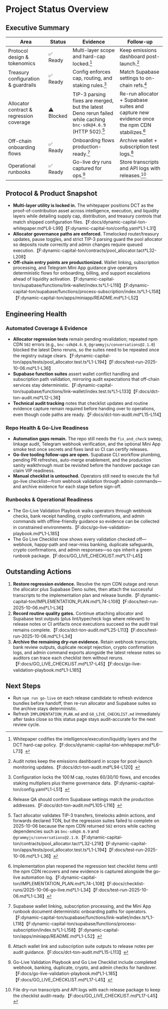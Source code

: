 # Project Status Overview

## Executive Summary

<!-- deno-fmt-ignore -->
| Area | Status | Evidence | Follow-up |
| --- | --- | --- | --- |
| Protocol design & tokenomics | ✅ Ready | Multi-layer scope and hard-cap locked.[^proto-evidence] | Keep emissions dashboard post-launch.[^proto-followup] |
| Treasury configuration & guardrails | ✅ Ready | Config enforces cap, routing, and staking rules.[^treasury-evidence] | Match Supabase settings to on-chain refs.[^treasury-followup] |
| Allocator contract & regression coverage | ⚠️ Blocked | TIP-3 parsing fixes are merged, but the latest Deno rerun failed while caching `bnc-sdk@4.6.9` (HTTP 502).[^allocator-evidence] | Re-run allocator + Supabase suites and capture new evidence once the npm CDN stabilizes.[^allocator-followup] |
| Off-chain onboarding flows | ✅ Ready | Onboarding flows production-ready.[^offchain-evidence] | Archive wallet + subscription test logs.[^offchain-followup] |
| Operational runbooks | ✅ Ready | Go-live dry runs captured for ops.[^runbook-evidence] | Store transcripts and API logs with releases.[^runbook-followup] |

[^proto-evidence]: Whitepaper codifies the intelligence/execution/liquidity
    layers and the DCT hard-cap
    policy.【F:docs/dynamic-capital-ton-whitepaper.md†L6-L73】

[^proto-followup]: Audit notes keep the emissions dashboard in scope for
    post-launch monitoring updates.【F:docs/dct-ton-audit.md†L94-L120】

[^treasury-evidence]: Configuration locks the 100 M cap, routes 60/30/10 flows,
    and encodes staking multipliers plus theme governance
    data.【F:dynamic-capital-ton/config.yaml†L1-L51】

[^treasury-followup]: Release QA should confirm Supabase settings match the
    production addresses.【F:docs/dct-ton-audit.md†L105-L116】

[^allocator-evidence]: Tact allocator validates TIP-3 transfers, timelocks admin
    actions, and forwards declared TON, but the regression suites failed to
    complete on 2025-10-06 because the npm CDN returned `502` errors while
    caching dependencies such as `bnc-sdk@4.6.9` and
    `@grammyjs/conversations@2.1.0`.【F:dynamic-capital-ton/contracts/pool_allocator.tact†L32-L218】【F:dynamic-capital-ton/apps/tests/pool_allocator.test.ts†L1-L194】【F:docs/test-run-2025-10-06.md†L1-L36】

[^allocator-followup]: Implementation plan reopened the regression test
    checklist items until the npm CDN recovers and new evidence is captured
    alongside the go-live automation log.【F:dynamic-capital-ton/IMPLEMENTATION_PLAN.md†L74-L108】【F:docs/checklist-runs/2025-10-06-go-live.md†L1-L34】【F:docs/test-run-2025-10-06.md†L1-L36】

[^offchain-evidence]: Supabase wallet linking, subscription processing, and the
    Mini App runbook document deterministic onboarding paths for
    operators.【F:dynamic-capital-ton/supabase/functions/link-wallet/index.ts†L1-L118】【F:dynamic-capital-ton/supabase/functions/process-subscription/index.ts†L1-L158】【F:dynamic-capital-ton/apps/miniapp/README.md†L1-L52】

[^offchain-followup]: Attach wallet link and subscription suite outputs to
    release notes per audit guidance.【F:docs/dct-ton-audit.md†L15-L113】

[^runbook-evidence]: Go-Live Validation Playbook and Go Live Checklist include
    completed webhook, banking, duplicate, crypto, and admin checks for
    handover.【F:docs/go-live-validation-playbook.md†L1-L185】【F:docs/GO_LIVE_CHECKLIST.md†L17-L45】

[^runbook-followup]: File dry-run transcripts and API logs with each release
    package to keep the checklist
    audit-ready.【F:docs/GO_LIVE_CHECKLIST.md†L17-L45】

## Protocol & Product Snapshot

- **Multi-layer utility is locked in.** The whitepaper positions DCT as the
  proof-of-contribution asset across intelligence, execution, and liquidity
  layers while detailing supply cap, distribution, and treasury controls that
  match shipped configuration
  files.【F:docs/dynamic-capital-ton-whitepaper.md†L6-L99】【F:dynamic-capital-ton/config.yaml†L1-L31】
- **Allocator governance paths are enforced.** Timelocked router/treasury
  updates, pause toggles, and strict TIP-3 parsing guard the pool allocator so
  deposits route correctly and admin changes require queued
  execution.【F:dynamic-capital-ton/contracts/pool_allocator.tact†L32-L208】
- **Off-chain entry points are productionized.** Wallet linking, subscription
  processing, and Telegram Mini App guidance give operators deterministic flows
  for onboarding, billing, and support escalations ahead of liquidity
  activation.【F:dynamic-capital-ton/supabase/functions/link-wallet/index.ts†L1-L118】【F:dynamic-capital-ton/supabase/functions/process-subscription/index.ts†L1-L158】【F:dynamic-capital-ton/apps/miniapp/README.md†L1-L52】

## Engineering Health

### Automated Coverage & Evidence

- **Allocator regression tests** remain pending revalidation; repeated npm CDN
  `502` errors (e.g., `bnc-sdk@4.6.9`, `@grammyjs/conversations@2.1.0`) blocked
  the latest Deno reruns, so the suites need to be repeated once the registry
  outage clears.【F:dynamic-capital-ton/apps/tests/pool_allocator.test.ts†L1-L194】【F:docs/test-run-2025-10-06.md†L1-L36】
- **Supabase function suites** assert wallet conflict handling and subscription
  path validation, mirroring audit expectations that off-chain services stay
  deterministic.【F:dynamic-capital-ton/supabase/functions/link-wallet/index.test.ts†L1-L133】【F:docs/dct-ton-audit.md†L12-L36】
- **Technical audit tracking** notes that checklist updates and routine evidence
  capture remain required before handing over to operations, even though code
  paths are ready.【F:docs/dct-ton-audit.md†L15-L114】

### Repo Health & Go-Live Readiness

- **Automation gaps remain.** The repo still needs the `fix_and_check` sweep,
  linkage audit, Telegram webhook verification, and the optional Mini App smoke
  test once secrets and fixes land so CI can certify releases.
- **Go-live tooling follow-ups are open.** Supabase CLI workflow plumbing,
  pending PR refreshes, auto-merge enablement, and the production sanity
  walkthrough must be revisited before the handover package can claim VIP
  readiness.
- **Manual checklist is untouched.** Operators still need to execute the full
  go-live checklist—from webhook validation through admin commands—and archive
  evidence for each stage before sign-off.

### Runbooks & Operational Readiness

- The Go-Live Validation Playbook walks operators through webhook checks, bank
  receipt handling, crypto confirmations, and admin commands with
  offline-friendly guidance so evidence can be collected in constrained
  environments.【F:docs/go-live-validation-playbook.md†L1-L185】
- The Go Live Checklist now shows every validation checked off—webhook,
  happy-path and near-miss banking, duplicate safeguards, crypto confirmations,
  and admin responses—so ops inherit a green runbook
  package.【F:docs/GO_LIVE_CHECKLIST.md†L17-L45】

## Outstanding Actions

1. **Restore regression evidence.** Resolve the npm CDN outage and rerun the
   allocator plus Supabase Deno suites, then attach the successful transcripts to
   the implementation plan and release bundle.【F:dynamic-capital-ton/IMPLEMENTATION_PLAN.md†L74-L108】【F:docs/test-run-2025-10-06.md†L1-L36】
2. **Record routine quality gates.** Continue attaching allocator and Supabase
   test outputs (plus lint/typecheck logs where relevant) to release notes or CI
   artifacts once executions succeed so the audit trail
   remains complete.【F:docs/dct-ton-audit.md†L25-L113】【F:docs/test-run-2025-10-06.md†L1-L34】
3. **Archive the remaining dry-run evidence.** Retain webhook transcripts, bank
   review outputs, duplicate receipt rejection, crypto confirmation logs, and
   admin command exports alongside the latest release notes so auditors can
   trace each checklist item without
   reruns.【F:docs/GO_LIVE_CHECKLIST.md†L17-L45】【F:docs/go-live-validation-playbook.md†L1-L185】

## Next Steps

- Run `npm run go-live` on each release candidate to refresh evidence bundles
  before handoff, then re-run allocator and Supabase suites so the archive stays
  deterministic.
- Refresh `IMPLEMENTATION_PLAN.md` and `GO_LIVE_CHECKLIST.md` immediately after
  tasks close so this status page stays audit-accurate for the next review
  cycle.
